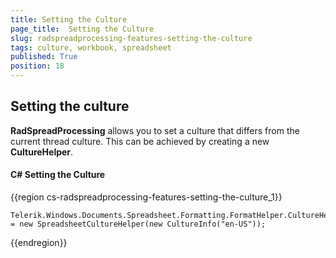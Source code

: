 ```yaml
---
title: Setting the Culture
page_title:  Setting the Culture
slug: radspreadprocessing-features-setting-the-culture
tags: culture, workbook, spreadsheet
published: True
position: 18
---
```


## Setting the culture

__RadSpreadProcessing__ allows you to set a culture that differs from the current thread culture. This can be achieved by creating a new __CultureHelper__.

#### __C# Setting the Culture__

{{region cs-radspreadprocessing-features-setting-the-culture_1}}

    Telerik.Windows.Documents.Spreadsheet.Formatting.FormatHelper.CultureHelper = new SpreadsheetCultureHelper(new CultureInfo("en-US"));

{{endregion}}

